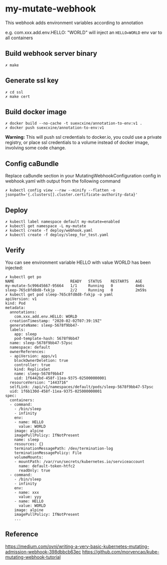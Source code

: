 # my-mutate-webhook
This webhook adds environment variables according to annotation

e.g.
 com.xxx.add.env.HELLO: "WORLD"
will inject an `HELLO=WORLD` env var to all containers

## Build webhook server binary
```
✗ make
```

## Generate ssl key
```
✗ cd ssl
✗ make cert
```

## Build docker image
```
✗ docker build --no-cache -t suexcxine/annotation-to-env:v1 .
✗ docker push suexcxine/annotation-to-env:v1
```
**Warning:** This will push ssl credentials to docker.io, you could use a private registry,
or place ssl credentials to a volume instead of docker image, involving some code change.

## Config caBundle
Replace caBundle section in your MutatingWebhookConfiguration config in webhook.yaml with output from the following command
```
✗ kubectl config view --raw --minify --flatten -o jsonpath='{.clusters[].cluster.certificate-authority-data}'
```

## Deploy
```
✗ kubectl label namespace default my-mutate=enabled
✗ kubectl get namespace -L my-mutate
✗ kubectl create -f deploy/webhook.yaml
✗ kubectl create -f deploy/sleep_for_test.yaml
```

## Verify
You can see environment variable HELLO with value WORLD has been injected:
```
✗ kubectl get po
NAME                         READY   STATUS    RESTARTS   AGE
my-mutate-5c99645667-95664   1/1     Running   0          4m6s
sleep-765c8fd8d8-fxkjp       2/2     Running   0          2m59s
✗ kubectl get pod sleep-765c8fd8d8-fxkjp -o yaml
apiVersion: v1
kind: Pod
metadata:
  annotations:
    com.xxx.add.env.HELLO: WORLD
  creationTimestamp: "2020-02-02T07:39:19Z"
  generateName: sleep-5678f9bb47-
  labels:
    app: sleep
    pod-template-hash: 5678f9bb47
  name: sleep-5678f9bb47-57psc
  namespace: default
  ownerReferences:
  - apiVersion: apps/v1
    blockOwnerDeletion: true
    controller: true
    kind: ReplicaSet
    name: sleep-5678f9bb47
    uid: 1f6442bd-458f-11ea-9375-025000000001
  resourceVersion: "1443716"
  selfLink: /api/v1/namespaces/default/pods/sleep-5678f9bb47-57psc
  uid: 1f6b130d-458f-11ea-9375-025000000001
spec:
  containers:
  - command:
    - /bin/sleep
    - infinity
    env:
    - name: HELLO
      value: WORLD
    image: alpine
    imagePullPolicy: IfNotPresent
    name: sleep
    resources: {}
    terminationMessagePath: /dev/termination-log
    terminationMessagePolicy: File
    volumeMounts:
    - mountPath: /var/run/secrets/kubernetes.io/serviceaccount
      name: default-token-htfc2
      readOnly: true
  - command:
    - /bin/sleep
    - infinity
    env:
    - name: xxx
      value: yyy
    - name: HELLO
      value: WORLD
    image: alpine
    imagePullPolicy: IfNotPresent
    ...
```

## Reference
https://medium.com/ovni/writing-a-very-basic-kubernetes-mutating-admission-webhook-398dbbcb63ec
https://github.com/morvencao/kube-mutating-webhook-tutorial

